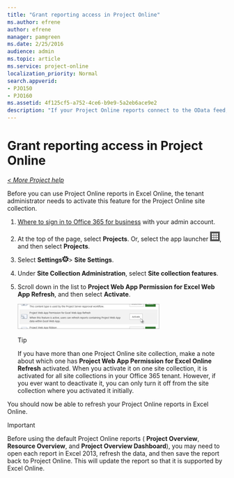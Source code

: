 ```yaml
---
title: "Grant reporting access in Project Online"
ms.author: efrene
author: efrene
manager: pamgreen
ms.date: 2/25/2016
audience: admin
ms.topic: article
ms.service: project-online
localization_priority: Normal
search.appverid:
- PJO150
- PJO160
ms.assetid: 4f125cf5-a752-4ce6-b9e9-5a2eb6ace9e2
description: "If your Project Online reports connect to the OData feed, you'll need to grant the BI Azure Service access to Project Web App before you can refresh data in Excel Web App. This article explains how to grant this access."
---
```


# Grant reporting access in Project Online

 *[\< More Project help](project-help.md)* 
  
Before you can use Project Online reports in Excel Online, the tenant administrator needs to activate this feature for the Project Online site collection.
  
1. [Where to sign in to Office 365 for business](https://support.office.com/article/e9eb7d51-5430-4929-91ab-6157c5a050b4) with your admin account. 
    
2. At the top of the page, select **Projects**. Or, select the app launcher ![Office 365 app launcher icon](media/0aaa6945-f9a4-4b13-bf5f-d5c5dbe978fb.png), and then select **Projects**.
    
3. Select **Settings**![Settings icon](media/22ecb306-849a-4d04-8885-fe49ec9df8ce.png)\> **Site Settings**.
    
4. Under **Site Collection Administration**, select **Site collection features**.
    
5. Scroll down in the list to **Project Web App Permission for Excel Web App Refresh**, and then select **Activate**.
    
    ![Project Web App Permission for Excel Online Refresh](media/3b65c380-44e9-4377-8746-a52ae7662965.png)
  
    > [!TIP]
    >  If you have more than one Project Online site collection, make a note about which one has **Project Web App Permission for Excel Online Refresh** activated. When you activate it on one site collection, it is activated for all site collections in your Office 365 tenant. However, if you ever want to deactivate it, you can only turn it off from the site collection where you activated it initially. 
  
You should now be able to refresh your Project Online reports in Excel Online.
  
> [!IMPORTANT]
>  Before using the default Project Online reports ( **Project Overview**, **Resource Overview**, and **Project Overview Dashboard**), you may need to open each report in Excel 2013, refresh the data, and then save the report back to Project Online. This will update the report so that it is supported by Excel Online. 
  

